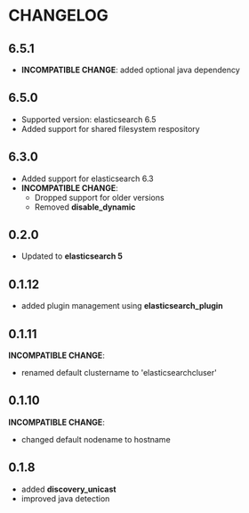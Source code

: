 # CHANGELOG

## 6.5.1

* **INCOMPATIBLE CHANGE**: added optional java dependency

## 6.5.0

* Supported version: elasticsearch 6.5
* Added support for shared filesystem respository

## 6.3.0

* Added support for elasticsearch 6.3
* **INCOMPATIBLE CHANGE**:
  - Dropped support for older versions
  - Removed **disable_dynamic**

## 0.2.0

* Updated to **elasticsearch 5**

## 0.1.12

* added plugin management using **elasticsearch_plugin**

## 0.1.11

**INCOMPATIBLE CHANGE**:
* renamed default clustername to 'elasticsearchcluser'

## 0.1.10

**INCOMPATIBLE CHANGE**:
* changed default nodename to hostname

## 0.1.8

* added **discovery_unicast**
* improved java detection
